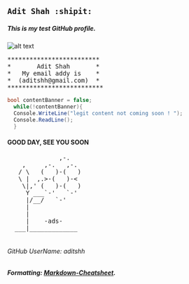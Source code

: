 ## `Adit Shah :shipit: `

##### This is my test GitHub profile.

![alt text](https://drive.google.com/uc?id=0B-1sATGMVyQYbHBKTVJ2a0tnN0U "CapeCod_MA_Adit")

<pre>
*************************
*       Adit Shah       *
*   My email addy is    *
*  (aditshh@gmail.com)  *
**************************
</pre> 
 
 
```C#
bool contentBanner = false;
  while(!contentBanner){
  Console.WriteLine("legit content not coming soon ! ");
  Console.ReadLine();
  }
```


#### **GOOD DAY, SEE YOU SOON**
<pre>
              ,-. 
    ,     ,-.   ,-. 
   / \   (   )-(   ) 
   \ |  ,.>-(   )-< 
    \|,' (   )-(   ) 
     Y ___`-'   `-' 
     |/__/   `-' 
     | 
     | 
     |    -ads- 
  ___|_____________ 
  </pre>   
 
  
###### GitHub UserName: aditshh
##### Formatting: [Markdown-Cheatsheet].
[Markdown-Cheatsheet]: https://github.com/adam-p/markdown-here/wiki/Markdown-Cheatsheet
